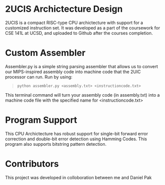 # 2UCIS Archictecture Design

2UCIS is a compact RISC-type CPU archictecture with support for a customized instruction set. It was developed as a part of the coursework for CSE 141L at UCSD, and uploaded to Github after the courses completion. 

# Custom Assembler
Assembler.py is a simple string parsing assembler that allows us to convert our MIPS-inspired assembly code into machine code that the 2UIC processor can run. Run by using:
>     python assembler.py <assembly.txt> <instructioncode.txt>
This terminal command will turn your assembly code (in assembly.txt) into a machine code file with the specified name for <instructioncode.txt>

# Program Support
This CPU Archictecture has robust support for single-bit forward error correction and double-bit error detection using Hamming Codes.  This program also supports bitstring pattern detection.

# Contributors
This project was developed in colloboration between me and Daniel Pak 
